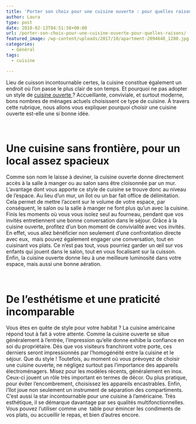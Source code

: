 ```yaml
---
title: 'Porter son choix pour une cuisine ouverte : pour quelles raisons ?'
author: Laura
type: post
date: 2018-02-13T04:51:58+00:00
url: /porter-son-choix-pour-une-cuisine-ouverte-pour-quelles-raisons/
featured_image: /wp-content/uploads/2017/10/apartment-2094648_1280.jpg
categories:
  - Général
tags:
  - cuisine

---
```

Lieu de cuisson incontournable certes, la cuisine constitue également un endroit où l’on passe le plus clair de son temps. Et pourquoi ne pas adopter un style de [cuisine ouverte ][1]? Accueillante, conviviale, et surtout moderne, bons nombres de ménages actuels choisissent ce type de cuisine. À travers cette rubrique, nous allons vous expliquer pourquoi choisir une cuisine ouverte est-elle une si bonne idée.

&nbsp;

# Une cuisine sans frontière, pour un local assez spacieux

Comme son nom le laisse à deviner, la cuisine ouverte donne directement accès à la salle à manger ou au salon sans être cloisonnée par un mur. L’avantage dont vous apporte ce style de cuisine se trouve donc au niveau de l’espace. Au lieu d’un mur, un îlot ou un bar fait office de délimitation. Cela permet de mettre l’accent sur le volume de votre espace, par conséquent, le salon ou la salle à manger ne font plus qu’un avec la cuisine. Finis les moments où vous vous isolez seul au fourneau, pendant que vos invités entretiennent une bonne conversation dans le séjour. Grâce à la cuisine ouverte, profitez d’un bon moment de convivialité avec vos invités. En effet, vous allez bénéficier non seulement d’une confrontation directe avec eux,  mais pouvez également engager une conversation, tout en cuisinant vos plats. Ce n’est pas tout, vous pourriez garder un œil sur vos enfants qui jouent dans le salon, tout en vous focalisant sur la cuisson. Enfin, la cuisine ouverte donne lieu à une meilleure luminosité dans votre espace, mais aussi une bonne aération.

&nbsp;

# De l’esthétisme et une praticité incomparable

Vous êtes en quête de style pour votre habitat ? La cuisine américaine répond tout à fait à votre attente. Comme la cuisine ouverte se situe généralement à l’entrée, l’impression qu’elle donne exhibe la confiance en soi du propriétaire. Dès que vos visiteurs franchiront votre porte, ces derniers seront impressionnés par l’homogénéité entre la cuisine et le séjour. Que du style ! Toutefois, au moment où vous prévoyez de choisir une cuisine ouverte, ne négligez surtout pas l’importance des appareils électroménagers. Misez pour les modèles récents, généralement en inox. Ceux-ci jouent un rôle très important en termes de décor. Ou plus pratique, pour éviter l’encombrement, choisissez les appareils encastrables. Enfin, l’îlot joue non seulement un instrument de séparation des compartiments. C’est aussi la star incontournable pour une cuisine à l’américaine. Très esthétique, il se démarque davantage par ses qualités multifonctionnelles. Vous pouvez l’utiliser comme une  table pour émincer les condiments de vos plats, ou accueillir le repas, et bien d’autres encore.

&nbsp;

 [1]: http://www.lamaisondelaura.fr/?s=cuisine